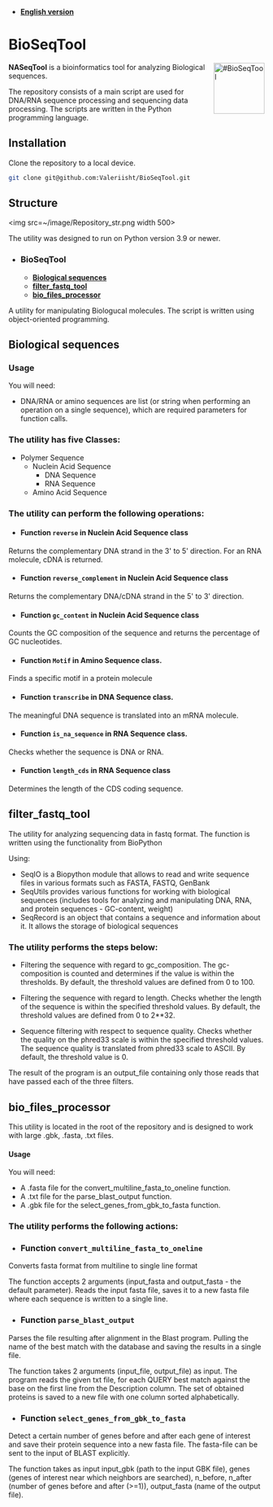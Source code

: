 - [**English version**](#BioSeqTool)

  
# BioSeqTool

<img align=right src="https://github.com/user-attachments/assets/70983c21-48f4-41d0-a7dc-9d5b63982eff" alt="#BioSeqTool" width="100"/>

**NASeqTool** is a bioinformatics tool  for analyzing Biological sequences.

The repository consists of a main script are used for DNA/RNA sequence processing and sequencing data processing. The scripts are written in the Python programming language.

## Installation

Clone the repository to a local device.

```sh
git clone git@github.com:Valeriisht/BioSeqTool.git
```
## Structure

<img src=~/image/Repository_str.png width 500>

The utility was designed to run on Python version 3.9 or newer.

- ### BioSeqTool
    - [**Biological sequences**](#biological-sequences) 
    - [**filter_fastq_tool**](#filter_fastq_tool)
    - [**bio_files_processor**](#bio_files_processor)

A utility for manipulating Biologucal molecules. The script is written using object-oriented programming.

## Biological sequences

### Usage
You will need:

- DNA/RNA or amino sequences are list (or string when performing an operation on a single sequence), which are required parameters for function calls.

### The utility has five Classes: 

- Polymer Sequence
  - Nuclein Acid Sequence
    - DNA Sequence
    - RNA Sequence 
  - Amino Acid Sequence 

### The utility can perform the following operations: 

- #### Function ```reverse``` in Nuclein Acid Sequence class

Returns the complementary DNA strand in the 3' to 5' direction. For an RNA molecule, cDNA is returned.

- #### Function ```reverse_complement``` in Nuclein Acid Sequence class

Returns the complementary DNA/cDNA strand in the 5' to 3' direction.

- #### Function ```gc_content``` in Nuclein Acid Sequence class

Counts the GC composition of the sequence and returns the percentage of GC nucleotides.

- #### Function ```Motif``` in Amino Sequence class.

 Finds a specific motif in a protein molecule 

- #### Function ```transcribe``` in DNA Sequence class.

The meaningful DNA sequence is translated into an mRNA molecule. 

- #### Function ```is_na_sequence``` in RNA Sequence class.

Checks whether the sequence is DNA or RNA.

- #### Function ```length_cds``` in RNA Sequence class

Determines the length of the CDS coding sequence.


## filter_fastq_tool

The utility for analyzing sequencing data in fastq format. The function is written using the functionality from BioPython

Using:

- SeqIO is a Biopython module that allows to read and write sequence files in various formats such as FASTA, FASTQ, GenBank
- SeqUtils provides various functions for working with biological sequences (includes tools for analyzing and manipulating DNA, RNA, and protein sequences - GC-content, weight)
- SeqRecord is an object that contains a sequence and information about it. It allows the storage of biological sequences

### The utility performs the steps below:

- Filtering the sequence with regard to gc_composition. The gc- composition is counted and determines if the value is within the thresholds.
By default, the threshold values are defined from 0 to 100.

- Filtering the sequence with regard to length. Checks whether the length of the sequence is within the specified threshold values.
By default, the threshold values are defined from 0 to 2**32.

- Sequence filtering with respect to sequence quality. Checks whether the quality on the phred33 scale is within the specified threshold values. The sequence quality is translated from phred33 scale to ASCII.
By default, the threshold value is 0.

The result of the program is an output_file containing only those reads that have passed each of the three filters.

## bio_files_processor

This utility is located in the root of the repository and is designed to work with large .gbk, .fasta, .txt files.

#### Usage

You will need:

- A .fasta file for the convert_multiline_fasta_to_oneline function.
- A .txt file for the parse_blast_output function.
- A .gbk file for the select_genes_from_gbk_to_fasta function.

### The utility performs the following actions:

- ### Function ```convert_multiline_fasta_to_oneline```

Converts fasta format from multiline to single line format

The function accepts 2 arguments (input_fasta and output_fasta - the default parameter). Reads the input fasta file, saves it to a new fasta file where each sequence is written to a single line. 

- ### Function ```parse_blast_output```

Parses the file resulting after alignment in the Blast program. Pulling the name of the best match with the database and saving the results in a single file.

The function takes 2 arguments (input_file, output_file) as input. The program reads the given txt file, for each QUERY best match against the base on the first line from the Description column. The set of obtained proteins is saved to a new file with one column sorted alphabetically.

- ### Function ```select_genes_from_gbk_to_fasta```

Detect a certain number of genes before and after each gene of interest and save their protein sequence into a new fasta file. The fasta-file can be sent to the input of BLAST explicitly. 

The function takes as input input_gbk (path to the input GBK file), genes (genes of interest near which neighbors are searched), n_before, n_after (number of genes before and after (>=1)), output_fasta (name of the output file).

